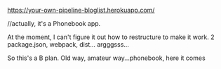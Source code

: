 https://your-own-pipeline-bloglist.herokuapp.com/

//actually, it's a Phonebook app.

At the moment, I can't figure it out how to restructure to make it work. 2 package.json, webpack, dist... argggsss...

So this's a B plan. Old way, amateur way...phonebook, here it comes